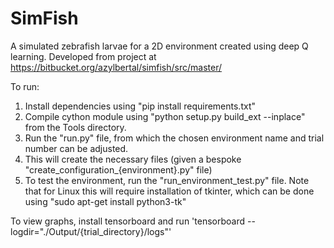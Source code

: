 # SimFish

A simulated zebrafish larvae for a 2D environment created using deep Q learning. Developed from project at https://bitbucket.org/azylbertal/simfish/src/master/

To run:
  1. Install dependencies using "pip install requirements.txt"
  2. Compile cython module using "python setup.py build_ext --inplace" from the Tools directory.  
  3. Run the "run.py" file, from which the chosen environment name and trial number can be adjusted.
  4. This will create the necessary files (given a bespoke "create_configuration_{environment}.py" file)
  5. To test the environment, run the "run_environment_test.py" file. Note that for Linux this will require installation of tkinter, which can be done using "sudo apt-get install python3-tk"

To view graphs, install tensorboard and run 'tensorboard --logdir="./Output/{trial_directory}/logs"'

